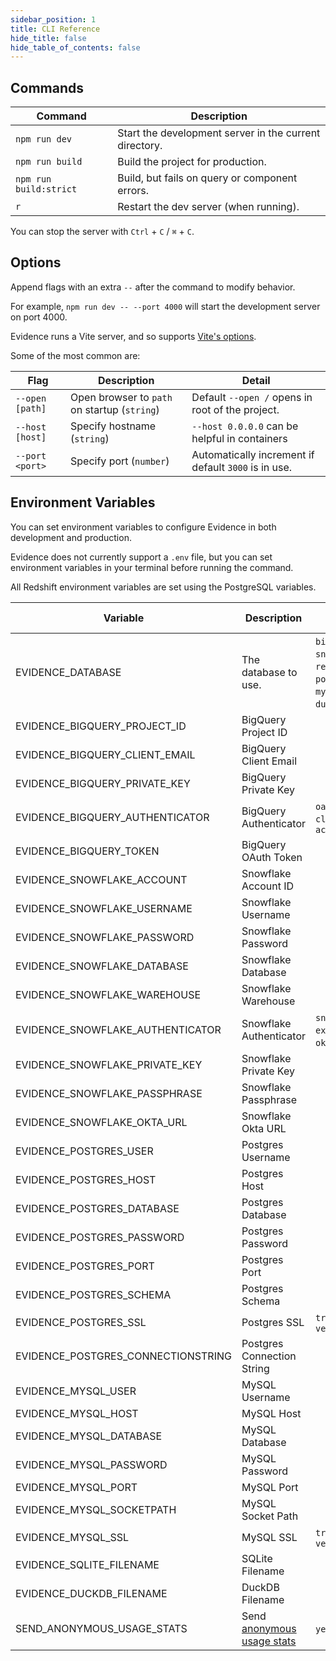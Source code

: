 ```yaml
---
sidebar_position: 1
title: CLI Reference
hide_title: false
hide_table_of_contents: false
---
```


## Commands

| Command                | Description                                            |
| ---------------------- | ------------------------------------------------------ |
| `npm run dev`          | Start the development server in the current directory. |
| `npm run build`        | Build the project for production.                      |
| `npm run build:strict` | Build, but fails on query or component errors.         |
| `r`                    | Restart the dev server (when running).                 |

You can stop the server with `Ctrl` + `C` / `⌘` + `C`.

## Options

Append flags with an extra `--` after the command to modify behavior.

For example, `npm run dev -- --port 4000` will start the development server on port 4000.

Evidence runs a Vite server, and so supports [Vite's options](https://vitejs.dev/guide/cli.html#options).

Some of the most common are:

| Flag            | Description                                  | Detail                                               |
| --------------- | -------------------------------------------- | ---------------------------------------------------- |
| `--open [path]` | Open browser to `path` on startup (`string`) | Default `--open /` opens in root of the project.     |
| `--host [host]` | Specify hostname (`string`)                  | `--host 0.0.0.0` can be helpful in containers        |
| `--port <port>` | Specify port (`number`)                      | Automatically increment if default `3000` is in use. |

## Environment Variables

You can set environment variables to configure Evidence in both development and production.

Evidence does not currently support a `.env` file, but you can set environment variables in your terminal before running the command.

All Redshift environment variables are set using the PostgreSQL variables.

| Variable                   | Description                                                     | Options (if applicable)                                                               |
| -------------------------- | --------------------------------------------------------------- | ------------------------------------------------------------------------------------- |
| EVIDENCE_DATABASE                   | The database to use.                                            | `bigquery` , `snowflake` , `redshift`, `postgres`, `mssql`, `mysql`, `sqlite`, `duckdb`, `csv` |
| EVIDENCE_BIGQUERY_PROJECT_ID        | BigQuery Project ID                                             |                                                                                       |
| EVIDENCE_BIGQUERY_CLIENT_EMAIL      | BigQuery Client Email                                           |                                                                                       |
| EVIDENCE_BIGQUERY_PRIVATE_KEY       | BigQuery Private Key                                            |                                                                                       |
| EVIDENCE_BIGQUERY_AUTHENTICATOR     | BigQuery Authenticator                                          | `oauth`, `gcloud-cli`, `service-account`                                              |
| EVIDENCE_BIGQUERY_TOKEN             | BigQuery OAuth Token                                            |                                                                                       |
| EVIDENCE_SNOWFLAKE_ACCOUNT          | Snowflake Account ID                                            |                                                                                       |
| EVIDENCE_SNOWFLAKE_USERNAME         | Snowflake Username                                              |                                                                                       |
| EVIDENCE_SNOWFLAKE_PASSWORD         | Snowflake Password                                              |                                                                                       |
| EVIDENCE_SNOWFLAKE_DATABASE         | Snowflake Database                                              |                                                                                       |
| EVIDENCE_SNOWFLAKE_WAREHOUSE        | Snowflake Warehouse                                             |                                                                                       |
| EVIDENCE_SNOWFLAKE_AUTHENTICATOR    | Snowflake Authenticator                                         | `snowflake_jwt`, `externalbrowser`, `okta`, `snowflake`                               |
| EVIDENCE_SNOWFLAKE_PRIVATE_KEY      | Snowflake Private Key                                           |                                                                                       |
| EVIDENCE_SNOWFLAKE_PASSPHRASE       | Snowflake Passphrase                                            |                                                                                       |
| EVIDENCE_SNOWFLAKE_OKTA_URL         | Snowflake Okta URL                                              |                                                                                       |
| EVIDENCE_POSTGRES_USER              | Postgres Username                                               |                                                                                       |
| EVIDENCE_POSTGRES_HOST              | Postgres Host                                                   |                                                                                       |
| EVIDENCE_POSTGRES_DATABASE          | Postgres Database                                               |                                                                                       |
| EVIDENCE_POSTGRES_PASSWORD          | Postgres Password                                               |                                                                                       |
| EVIDENCE_POSTGRES_PORT              | Postgres Port                                                   |                                                                                       |
| EVIDENCE_POSTGRES_SCHEMA            | Postgres Schema                                                 |                                                                                       |
| EVIDENCE_POSTGRES_SSL               | Postgres SSL                                                    | `true` , `false`, `no-verify`                                                         |
| EVIDENCE_POSTGRES_CONNECTIONSTRING  | Postgres Connection String                                      |                                                                                       |
| EVIDENCE_MYSQL_USER                 | MySQL Username                                                  |                                                                                       |
| EVIDENCE_MYSQL_HOST                 | MySQL Host                                                      |                                                                                       |
| EVIDENCE_MYSQL_DATABASE             | MySQL Database                                                  |                                                                                       |
| EVIDENCE_MYSQL_PASSWORD             | MySQL Password                                                  |                                                                                       |
| EVIDENCE_MYSQL_PORT                 | MySQL Port                                                      |                                                                                       |
| EVIDENCE_MYSQL_SOCKETPATH           | MySQL Socket Path                                               |                                                                                       |
| EVIDENCE_MYSQL_SSL                  | MySQL SSL                                                       | `true` , `false`, `no-verify`                                                         |
| EVIDENCE_SQLITE_FILENAME            | SQLite Filename                                                 |                                                                                       |
| EVIDENCE_DUCKDB_FILENAME            | DuckDB Filename                                                 |                                                                                       |
| SEND_ANONYMOUS_USAGE_STATS | Send [anonymous usage stats](localhost:3000/settings#telemetry) | `yes` , `no`                                                                          |
